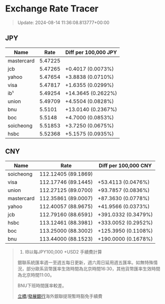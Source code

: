 # Exchange Rate Tracer

> Update: 2024-08-14 11:36:08.813777+00:00

## JPY

| Name       |    Rate | Diff per 100,000 JPY   |
|------------|---------|------------------------|
| mastercard | 5.47225 |                        |
| jcb        | 5.47265 | +0.4017 (0.0073%)      |
| yahoo      | 5.47654 | +3.8838 (0.0710%)      |
| visa       | 5.47817 | +1.6355 (0.0299%)      |
| ib¹        | 5.49254 | +14.3645 (0.2622%)     |
| union      | 5.49709 | +4.5504 (0.0828%)      |
| bnu        | 5.5101  | +13.0140 (0.2367%)     |
| boc        | 5.5148  | +4.7000 (0.0853%)      |
| soicheong  | 5.51853 | +3.7250 (0.0675%)      |
| hsbc       | 5.52368 | +5.1575 (0.0935%)      |

## CNY

| Name       | Rate                | Diff per 100,000 CNY   |
|------------|---------------------|------------------------|
| soicheong  | 112.12405	(89.1869) |                        |
| visa       | 112.17746	(89.1445) | +53.4113 (0.0476%)     |
| union      | 112.27125	(89.0700) | +93.7857 (0.0836%)     |
| mastercard | 112.35861	(89.0007) | +87.3630 (0.0778%)     |
| yahoo      | 112.40057	(88.9675) | +41.9566 (0.0373%)     |
| jcb        | 112.79160	(88.6591) | +391.0332 (0.3479%)    |
| hsbc       | 113.12461	(88.3981) | +333.0052 (0.2952%)    |
| boc        | 113.25000	(88.3002) | +125.3950 (0.1108%)    |
| bnu        | 113.44000	(88.1523) | +190.0000 (0.1678%)    |


> 1. IB以每JPY100,000 +USD2 手續費計算
>
> 銀聯系統匯率週一至週五每日更新，週六周日延用週五匯率。如無特殊情況，部分歐系貨幣匯率生效時間為北京時間16:30，其他貨幣匯率生效時間為北京時間11:00。
>
> BNU下班時間匯率較差。
>
> [立橋](https://www.wlbank.com.mo/uploads/ueditor/file/20181211/1544536513900230.pdf)/[發展銀行](https://www.mdb.com.mo/Service_Charges_20230728.pdf)海外銀聯提現暫時豁免手續費

